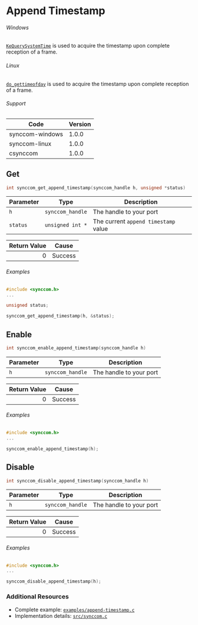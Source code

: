 # Append Timestamp

###### Windows
[`KeQuerySystemTime`](http://msdn.microsoft.com/en-us/library/windows/hardware/ff553068.aspx) is used to acquire the timestamp upon complete reception of a frame.

###### Linux
[`do_gettimeofday`](http://www.fsl.cs.sunysb.edu/kernel-api/re29.html) is used to acquire the timestamp upon complete reception of a frame.

###### Support
| Code | Version |
| ---- | ------- |
| synccom-windows | 1.0.0 |
| synccom-linux | 1.0.0 |
| csynccom | 1.0.0 |


## Get
```c
int synccom_get_append_timestamp(synccom_handle h, unsigned *status)
```

| Parameter | Type | Description |
| --------- | ---- | ----------- |
| `h` | `synccom_handle` | The handle to your port |
| `status`  | `unsigned int *` | The current `append timestamp` value |

| Return Value | Cause |
| ------------:| ----- |
| 0 | Success |

###### Examples
```c
#include <synccom.h>
...

unsigned status;

synccom_get_append_timestamp(h, &status);
```


## Enable
```c
int synccom_enable_append_timestamp(synccom_handle h)
```

| Parameter | Type | Description |
| --------- | ---- | ----------- |
| `h` | `synccom_handle` | The handle to your port |

| Return Value | Cause |
| ------------:| ----- |
| 0 | Success |

###### Examples
```c
#include <synccom.h>
...

synccom_enable_append_timestamp(h);
```


## Disable
```c
int synccom_disable_append_timestamp(synccom_handle h)
```

| Parameter | Type | Description |
| --------- | ---- | ----------- |
| `h` | `synccom_handle` | The handle to your port |

| Return Value | Cause |
| ------------:| ----- |
| 0 | Success |

###### Examples
```c
#include <synccom.h>
...

synccom_disable_append_timestamp(h);
```


### Additional Resources
- Complete example: [`examples/append-timestamp.c`](../examples/append-timestamp.c)
- Implementation details: [`src/synccom.c`](../src/synccom.c)
